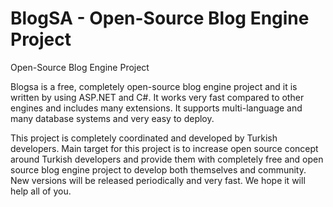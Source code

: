 BlogSA - Open-Source Blog Engine Project
======

Open-Source Blog Engine Project

Blogsa is a free, completely open-source blog engine project and it is written by using ASP.NET and C#. It works very fast compared to other engines and includes many extensions. It supports multi-language and many database systems and very easy to deploy.

This project is completely coordinated and developed by Turkish developers. Main target for this project is to increase open source concept around Turkish developers and provide them with completely free and open source blog engine project to develop both themselves and community. New versions will be released periodically and very fast. We hope it will help all of you.
